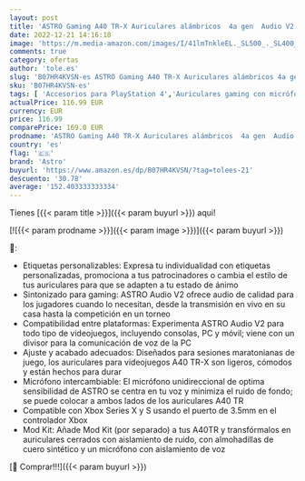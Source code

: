 ```yaml
---
layout: post
title: 'ASTRO Gaming A40 TR-X Auriculares alámbricos  4a gen  Audio V2  clavija de 3.5 mm  micrófono intercambiable  para Xbox Series X y S  Xbox One  PS5  PS4  PC  Nintendo Switch - Rojo/Azul'
date: 2022-12-21 14:16:18
image: 'https://m.media-amazon.com/images/I/41lmTnkleEL._SL500_._SL400_.jpg'
comments: true
category: ofertas
author: 'tole.es'
slug: 'B07HR4KVSN-es ASTRO Gaming A40 TR-X Auriculares alámbricos 4a gen Audio...'
sku: 'B07HR4KVSN-es'
tags: [ 'Accesorios para PlayStation 4','Auriculares gaming con micrófono para PlayStation 4','Hardware y juegos para PlayStation 3','Hardware y juegos para PlayStation 4','Hardware y juegos para Wii','Hardware y juegos para Xbox 360','Sistemas heredados','Sistemas heredados de Nintendo','Sistemas heredados de PlayStation','Sistemas heredados de Xbox','Videojuegos','astro','nintendo','ps4','ps5','xbox','🇪🇸', ]
actualPrice: 116.99 EUR
currency: EUR
price: 116.99
comparePrice: 169.0 EUR
prodname: 'ASTRO Gaming A40 TR-X Auriculares alámbricos  4a gen  Audio V2  clavija de 3.5 mm  micrófono intercambiable  para Xbox Series X y S  Xbox One  PS5  PS4  PC  Nintendo Switch - Rojo/Azul'
country: 'es'
flag: '🇪🇸'
brand: 'Astro'
buyurl: 'https://www.amazon.es/dp/B07HR4KVSN/?tag=tolees-21'
descuento: '30.78'
average: '152.403333333334'
---
```


Tienes [{{< param title >}}]({{< param buyurl >}}) aqui!

[![{{< param prodname >}}]({{< param image >}})]({{< param buyurl >}})

🔎:

- Etiquetas personalizables: Expresa tu individualidad con etiquetas personalizadas, promociona a tus patrocinadores o cambia el estilo de tus auriculares para que se adapten a tu estado de ánimo
- Sintonizado para gaming: ASTRO Audio V2 ofrece audio de calidad para los jugadores cuando lo necesitan, desde la transmisión en vivo en su casa hasta la competición en un torneo
- Compatibilidad entre plataformas: Experimenta ASTRO Audio V2 para todo tipo de videojuegos, incluyendo consolas, PC y móvil; viene con un divisor para la comunicación de voz de la PC
- Ajuste y acabado adecuados: Diseñados para sesiones maratonianas de juego, los auriculares para videojuegos A40 TR-X son ligeros, cómodos y están hechos para durar
- Micrófono intercambiable: El micrófono unidireccional de optima sensibilidad de ASTRO se centra en tu voz y minimiza el ruido de fondo; se puede colocar a ambos lados de los auriculares A40 TR
- Compatible con Xbox Series X y S usando el puerto de 3.5mm en el controlador Xbox
- Mod Kit: Añade Mod Kit (por separado) a tus A40TR y transfórmalos en auriculares cerrados con aislamiento de ruido, con almohadillas de cuero sintético y un micrófono con aislamiento de voz

[🛒 Comprar!!!]({{< param buyurl >}})
